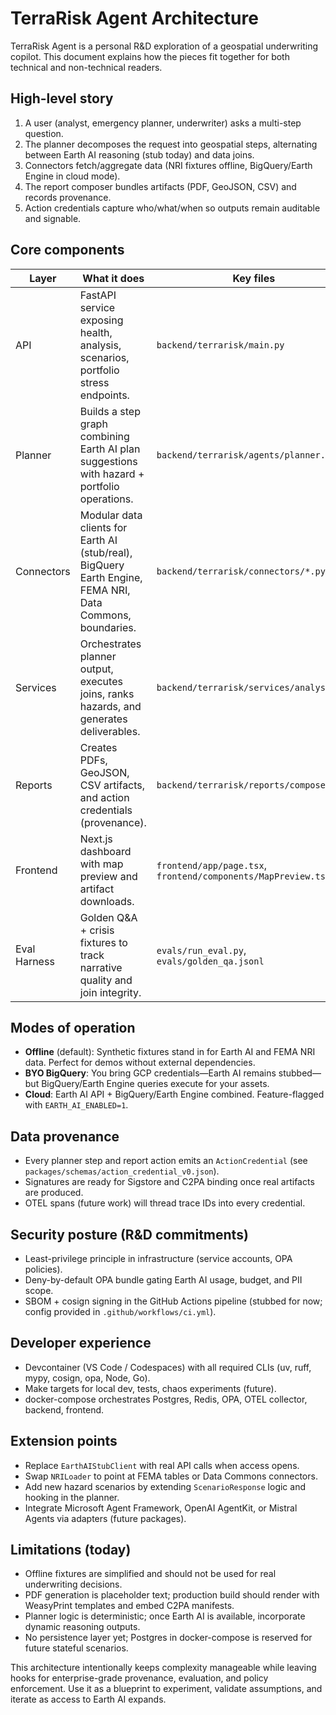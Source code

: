 # TerraRisk Agent Architecture

TerraRisk Agent is a personal R&D exploration of a geospatial underwriting copilot. This document explains how the pieces fit together for both technical and non-technical readers.

## High-level story
1. A user (analyst, emergency planner, underwriter) asks a multi-step question.
2. The planner decomposes the request into geospatial steps, alternating between Earth AI reasoning (stub today) and data joins.
3. Connectors fetch/aggregate data (NRI fixtures offline, BigQuery/Earth Engine in cloud mode).
4. The report composer bundles artifacts (PDF, GeoJSON, CSV) and records provenance.
5. Action credentials capture who/what/when so outputs remain auditable and signable.

## Core components

| Layer | What it does | Key files |
| --- | --- | --- |
| API | FastAPI service exposing health, analysis, scenarios, portfolio stress endpoints. | `backend/terrarisk/main.py` |
| Planner | Builds a step graph combining Earth AI plan suggestions with hazard + portfolio operations. | `backend/terrarisk/agents/planner.py` |
| Connectors | Modular data clients for Earth AI (stub/real), BigQuery Earth Engine, FEMA NRI, Data Commons, boundaries. | `backend/terrarisk/connectors/*.py` |
| Services | Orchestrates planner output, executes joins, ranks hazards, and generates deliverables. | `backend/terrarisk/services/analysis.py` |
| Reports | Creates PDFs, GeoJSON, CSV artifacts, and action credentials (provenance). | `backend/terrarisk/reports/compose.py` |
| Frontend | Next.js dashboard with map preview and artifact downloads. | `frontend/app/page.tsx`, `frontend/components/MapPreview.tsx` |
| Eval Harness | Golden Q&A + crisis fixtures to track narrative quality and join integrity. | `evals/run_eval.py`, `evals/golden_qa.jsonl` |

## Modes of operation
- **Offline** (default): Synthetic fixtures stand in for Earth AI and FEMA NRI data. Perfect for demos without external dependencies.
- **BYO BigQuery**: You bring GCP credentials—Earth AI remains stubbed—but BigQuery/Earth Engine queries execute for your assets.
- **Cloud**: Earth AI API + BigQuery/Earth Engine combined. Feature-flagged with `EARTH_AI_ENABLED=1`.

## Data provenance
- Every planner step and report action emits an `ActionCredential` (see `packages/schemas/action_credential_v0.json`).
- Signatures are ready for Sigstore and C2PA binding once real artifacts are produced.
- OTEL spans (future work) will thread trace IDs into every credential.

## Security posture (R&D commitments)
- Least-privilege principle in infrastructure (service accounts, OPA policies).
- Deny-by-default OPA bundle gating Earth AI usage, budget, and PII scope.
- SBOM + cosign signing in the GitHub Actions pipeline (stubbed for now; config provided in `.github/workflows/ci.yml`).

## Developer experience
- Devcontainer (VS Code / Codespaces) with all required CLIs (uv, ruff, mypy, cosign, opa, Node, Go).
- Make targets for local dev, tests, chaos experiments (future).
- docker-compose orchestrates Postgres, Redis, OPA, OTEL collector, backend, frontend.

## Extension points
- Replace `EarthAIStubClient` with real API calls when access opens.
- Swap `NRILoader` to point at FEMA tables or Data Commons connectors.
- Add new hazard scenarios by extending `ScenarioResponse` logic and hooking in the planner.
- Integrate Microsoft Agent Framework, OpenAI AgentKit, or Mistral Agents via adapters (future packages).

## Limitations (today)
- Offline fixtures are simplified and should not be used for real underwriting decisions.
- PDF generation is placeholder text; production build should render with WeasyPrint templates and embed C2PA manifests.
- Planner logic is deterministic; once Earth AI is available, incorporate dynamic reasoning outputs.
- No persistence layer yet; Postgres in docker-compose is reserved for future stateful scenarios.

This architecture intentionally keeps complexity manageable while leaving hooks for enterprise-grade provenance, evaluation, and policy enforcement. Use it as a blueprint to experiment, validate assumptions, and iterate as access to Earth AI expands.
